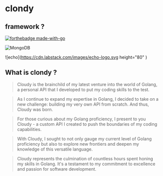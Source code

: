# clondy

## framework ?
[![forthebadge made-with-go](http://ForTheBadge.com/images/badges/made-with-go.svg)](https://go.dev/)

![MongoDB](https://img.shields.io/badge/MongoDB-%234ea94b.svg?style=for-the-badge&logo=mongodb&logoColor=white)

![echo](https://cdn.labstack.com/images/echo-logo.svg height="80" )  

## What is clondy ?
> Cloudy is the brainchild of my latest venture into the world of Golang, a personal API that I developed to put my coding skills to the test.

> As I continue to expand my expertise in Golang, I decided to take on a new challenge: building my very own API from scratch. And thus, Cloudy was born.

> For those curious about my Golang proficiency, I present to you Cloudy - a custom API I created to push the boundaries of my coding capabilities.

> With Cloudy, I sought to not only gauge my current level of Golang proficiency but also to explore new frontiers and deepen my knowledge of this versatile language.

> Cloudy represents the culmination of countless hours spent honing my skills in Golang. It's a testament to my commitment to excellence and passion for software development.